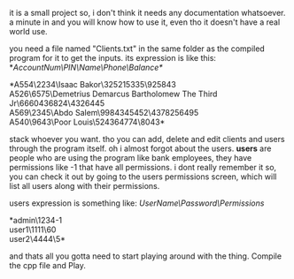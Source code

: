 it is a small project so, i don't think it needs any documentation whatsoever. a minute in and you will know how to use it, even tho it doesn't have a real world use.

you need a file named "Clients.txt" in the same folder as the compiled program for it to get the inputs.
its expression is like this: 
**AccountNum\PIN\Name\Phone\Balance\**

*A554\2234\Isaac Bakor\325215335\925843\
A526\6575\Demetrius Demarcus Bartholomew The Third Jr\6660436824\4326445\
A569\2345\Abdo Salem\9984345452\4378256495\
A540\9643\Poor Louis\524364774\8043\*

stack whoever you want. tho you can add, delete and edit clients and users through the program itself.
oh i almost forgot about the users.
**users** are people who are using the program like bank employees, they have permissions like -1 that have all permissions.
i dont really remember it so, you can check it out by going to the users permissions screen,
which will list all users along with their permissions.

users expression is something like:
*UserName\Password\Permissions*

*admin\1234\-1\
user1\1111\60\
user2\4444\5\*

and thats all you gotta need to start playing around with the thing.
Compile the cpp file and Play.
